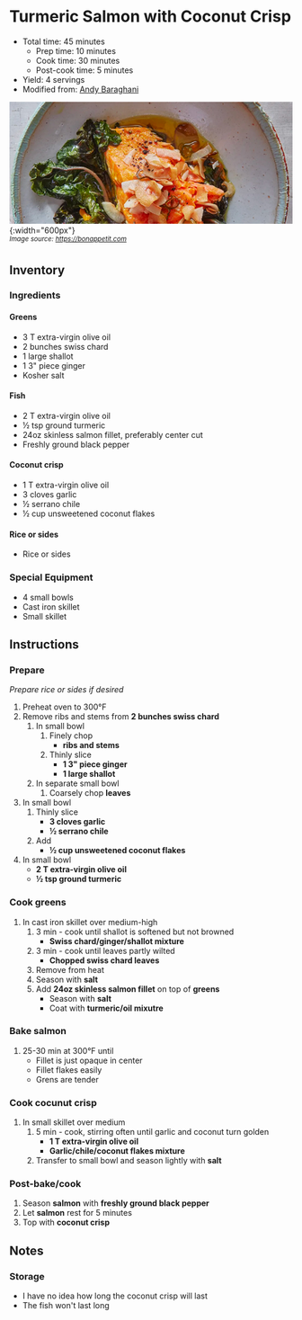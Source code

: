 # Turmeric Salmon with Coconut Crisp

- Total time: 45 minutes
    - Prep time: 10 minutes
    - Cook time: 30 minutes
    - Post-cook time: 5 minutes
- Yield: 4 servings
- Modified from: [Andy Baraghani](https://www.bonappetit.com/recipe/turmeric-salmon-with-coconut-crisp)

![](./hero.jpg){:width="600px"}
<br />
_<sup>Image source: <https://bonappetit.com></sup>_

## Inventory

### Ingredients

#### Greens

- 3 T extra-virgin olive oil
- 2 bunches swiss chard
- 1 large shallot
- 1 3" piece ginger
- Kosher salt

#### Fish

- 2 T extra-virgin olive oil
- ½ tsp ground turmeric
- 24oz skinless salmon fillet, preferably center cut
- Freshly ground black pepper

#### Coconut crisp

- 1 T extra-virgin olive oil
- 3 cloves garlic
- ½ serrano chile
- ½ cup unsweetened coconut flakes

#### Rice or sides

- Rice or sides

### Special Equipment

- 4 small bowls
- Cast iron skillet
- Small skillet

## Instructions

### Prepare

_Prepare rice or sides if desired_

1. Preheat oven to 300°F
1. Remove ribs and stems from **2 bunches swiss chard**
    1. In small bowl
        1. Finely chop
            - **ribs and stems**
        1. Thinly slice
            - **1 3" piece ginger**
            - **1 large shallot**
    1. In separate small bowl
        1. Coarsely chop **leaves**
1. In small bowl
    1. Thinly slice
        - **3 cloves garlic**
        - **½ serrano chile**
    1. Add
        - **½ cup unsweetened coconut flakes**
1. In small bowl
    - **2 T extra-virgin olive oil**
    - **½ tsp ground turmeric**

### Cook greens

1. In cast iron skillet over medium-high
    1. 3 min - cook until shallot is softened but not browned
        - **Swiss chard/ginger/shallot mixture**
    1. 3 min - cook until leaves partly wilted
        - **Chopped swiss chard leaves**
    1. Remove from heat
    1. Season with **salt**
    1. Add **24oz skinless salmon fillet** on top of **greens**
        - Season with **salt**
        - Coat with **turmeric/oil mixutre**

### Bake salmon

1. 25-30 min at 300°F until
    - Fillet is just opaque in center
    - Fillet flakes easily
    - Grens are tender

### Cook cocunut crisp

1. In small skillet over medium
    1. 5 min - cook, stirring often until garlic and coconut turn golden
        - **1 T extra-virgin olive oil**
        - **Garlic/chile/coconut flakes mixture**
    1. Transfer to small bowl and season lightly with **salt**

### Post-bake/cook

1. Season **salmon** with **freshly ground black pepper**
1. Let **salmon** rest for 5 minutes
1. Top with **coconut crisp**

## Notes

### Storage

- I have no idea how long the coconut crisp will last
- The fish won't last long
